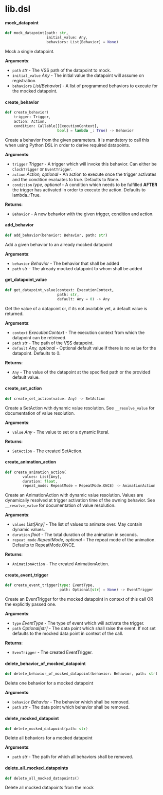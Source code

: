 <a id="lib.dsl"></a>

# lib.dsl

<a id="lib.dsl.mock_datapoint"></a>

#### mock\_datapoint

```python
def mock_datapoint(path: str,
                   initial_value: Any,
                   behaviors: List[Behavior] = None)
```

Mock a single datapoint.

**Arguments**:

- `path` _str_ - The VSS path of the datapoint to mock.
- `initial_value` _Any_ - The initial value the datapoint will assume on registration.
- `behaviors` _List[Behavior]_ - A list of programmed behaviors to execute for the mocked datapoint.

<a id="lib.dsl.create_behavior"></a>

#### create\_behavior

```python
def create_behavior(
    trigger: Trigger,
    action: Action,
    condition: Callable[[ExecutionContext],
                        bool] = lambda _: True) -> Behavior
```

Create a behavior from the given parameters. It is mandatory to call this when
using Python DSL in order to derive required datapoints.

**Arguments**:

- `trigger` _Trigger_ - A trigger which will invoke this behavior. Can either be `ClockTrigger` or `EventTrigger`.
- `action` _Action, optional_ - An action to execute once the trigger activates
  and the condition evaluates to true. Defaults to None.
- `condition` __type_, optional_ - A condition which needs to be fulfilled **AFTER**
  the trigger has activated in order to execute the action. Defaults to lambda_:True.
  

**Returns**:

- `Behavior` - A new behavior with the given trigger, condition and action.

<a id="lib.dsl.add_behavior"></a>

#### add\_behavior

```python
def add_behavior(behavior: Behavior, path: str)
```

Add a given behavior to an already mocked datapoint

**Arguments**:

- `behavior` _Behavior_ - The behavior that shall be added
- `path` _str_ - The already mocked datapoint to whom shall be added

<a id="lib.dsl.get_datapoint_value"></a>

#### get\_datapoint\_value

```python
def get_datapoint_value(context: ExecutionContext,
                        path: str,
                        default: Any = 0) -> Any
```

Get the value of a datapoint or, if its not available yet, a default value is returned.

**Arguments**:

- `context` _ExecutionContext_ - The execution context from which the datapoint can be retrieved.
- `path` _str_ - The path of the VSS datapoint.
- `default` _Any, optional_ - Optional default value if there is no value for the datapoint. Defaults to 0.
  

**Returns**:

- `Any` - The value of the datapoint at the specified path or the provided default value.

<a id="lib.dsl.create_set_action"></a>

#### create\_set\_action

```python
def create_set_action(value: Any) -> SetAction
```

Create a SetAction with dynamic value resolution. See `__resolve_value`
for documentation of value resolution.

**Arguments**:

- `value` _Any_ - The value to set or a dynamic literal.
  

**Returns**:

- `SetAction` - The created SetAction.

<a id="lib.dsl.create_animation_action"></a>

#### create\_animation\_action

```python
def create_animation_action(
        values: List[Any],
        duration: float,
        repeat_mode: RepeatMode = RepeatMode.ONCE) -> AnimationAction
```

Create an AnimationAction with dynamic value resolution.
Values are dynamically resolved at trigger activation time of the owning behavior.
See `__resolve_value` for documentation of value resolution.

**Arguments**:

- `values` _List[Any]_ - The list of values to animate over. May contain dynamic values.
- `duration` _float_ - The total duration of the animation in seconds.
- `repeat_mode` _RepeatMode, optional_ - The repeat mode of the animation. Defaults to RepeatMode.ONCE.
  

**Returns**:

- `AnimationAction` - The created AnimationAction.

<a id="lib.dsl.create_event_trigger"></a>

#### create\_event\_trigger

```python
def create_event_trigger(type: EventType,
                         path: Optional[str] = None) -> EventTrigger
```

Create an EventTrigger for the mocked datapoint in context of this call OR the explicitly passed one.

**Arguments**:

- `type` _EventType_ - The type of event which will activate the trigger.
- `path` _Optional[str]_ - The data point which shall raise the event.
  If not set defaults to the mocked data point in context of the call.
  

**Returns**:

- `EvenTrigger` - The created EventTrigger.

<a id="lib.dsl.delete_behavior_of_mocked_datapoint"></a>

#### delete\_behavior\_of\_mocked\_datapoint

```python
def delete_behavior_of_mocked_datapoint(behavior: Behavior, path: str)
```

Delete one behavior for a mocked datapoint

**Arguments**:

- `behavior` _Behavior_ - The behavior which shall be removed.
- `path` _str_ - The data point which behavior shall be removed.

<a id="lib.dsl.delete_mocked_datapoint"></a>

#### delete\_mocked\_datapoint

```python
def delete_mocked_datapoint(path: str)
```

Delete all behaviors for a mocked datapoint

**Arguments**:

- `path` _str_ - The path for which all behaviors shall be removed.

<a id="lib.dsl.delete_all_mocked_datapoints"></a>

#### delete\_all\_mocked\_datapoints

```python
def delete_all_mocked_datapoints()
```

Delete all mocked datapoints from the mock

